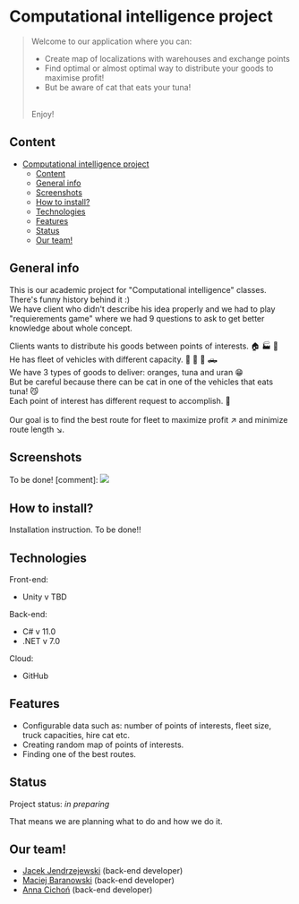 # Computational intelligence project

> Welcome to our application where you can:
>  * Create map of localizations with warehouses and exchange points
>  * Find optimal or almost optimal way to distribute your goods to maximise profit!
>  * But be aware of cat that eats your tuna!
>  </hr><br>
>  Enjoy!

## Content

- [Computational intelligence project](#computational-intelligence-project)
  - [Content](#content)
  - [General info](#general-info)
  - [Screenshots](#screenshots)
  - [How to install?](#how-to-install)
  - [Technologies](#technologies)
  - [Features](#features)
  - [Status](#status)
  - [Our team!](#our-team)

## General info

This is our academic project for "Computational intelligence" classes. <br>
There's funny history behind it :) <br>
We have client who didn't describe his idea properly and we had to play "requierements game" where we had 9 questions to ask to get better knowledge about whole concept. <br>

Clients wants to distribute his goods between points of interests. 🏠 🏭 🏣	 <br>
He has fleet of vehicles with different capacity. 🚙 🚛	🚚	🛻 <br>
We have 3 types of goods to deliver: oranges, tuna and uran 😁	<br>
But be careful because there can be cat in one of the vehicles that eats tuna! 😼 <br>
Each point of interest has different request to accomplish. 🤔 <br>
<br> Our goal is to find the best route for fleet to maximize profit ↗️ and minimize route length ↘️.

## Screenshots

To be done!
[comment]: <img src="./path to image"/>

## How to install?

Installation instruction.
To be done!!

## Technologies

Front-end:
* Unity v TBD

Back-end:
* C# v 11.0
* .NET v 7.0

Cloud:
* GitHub

## Features

* Configurable data such as: number of points of interests, fleet size, truck capacities, hire cat etc.
* Creating random map of points of interests.
* Finding one of the best routes.

## Status

Project status: _in preparing_

That means we are planning what to do and how we do it.

## Our team!

* [Jacek Jendrzejewski](https://jacekjen.byst.re) (back-end developer)
* [Maciej Baranowski](https://github.com/SonnyFixit) (back-end developer)
* [Anna Cichoń](https://github.com/annacichon) (back-end developer)
